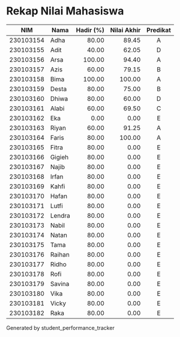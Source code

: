 # Rekap Nilai Mahasiswa

| NIM | Nama | Hadir (%) | Nilai Akhir | Predikat |
|---|---|---:|---:|:---:|
| 230103154 | Adha | 80.00 | 89.45 | A |
| 230103155 | Adit | 40.00 | 62.05 | D |
| 230103156 | Arsa | 100.00 | 94.40 | A |
| 230103157 | Azis | 60.00 | 79.15 | B |
| 230103158 | Bima | 100.00 | 100.00 | A |
| 230103159 | Desta | 80.00 | 75.00 | B |
| 230103160 | Dhiwa | 80.00 | 60.00 | D |
| 230103161 | Alabi | 60.00 | 69.50 | C |
| 230103162 | Eka | 0.00 | 0.00 | E |
| 230103163 | Riyan | 60.00 | 91.25 | A |
| 230103164 | Faris | 80.00 | 100.00 | A |
| 230103165 | Fitra | 80.00 | 0.00 | E |
| 230103166 | Gigieh | 80.00 | 0.00 | E |
| 230103167 | Najib | 80.00 | 0.00 | E |
| 230103168 | Irfan | 80.00 | 0.00 | E |
| 230103169 | Kahfi | 80.00 | 0.00 | E |
| 230103170 | Hafan | 80.00 | 0.00 | E |
| 230103171 | Lutfi | 80.00 | 0.00 | E |
| 230103172 | Lendra | 80.00 | 0.00 | E |
| 230103173 | Nabil | 80.00 | 0.00 | E |
| 230103174 | Natan | 80.00 | 0.00 | E |
| 230103175 | Tama | 80.00 | 0.00 | E |
| 230103176 | Raihan | 80.00 | 0.00 | E |
| 230103177 | Ridho | 80.00 | 0.00 | E |
| 230103178 | Rofi | 80.00 | 0.00 | E |
| 230103179 | Savina | 80.00 | 0.00 | E |
| 230103180 | Vika | 80.00 | 0.00 | E |
| 230103181 | Vicky | 80.00 | 0.00 | E |
| 230103182 | Raka | 80.00 | 0.00 | E |

Generated by student_performance_tracker